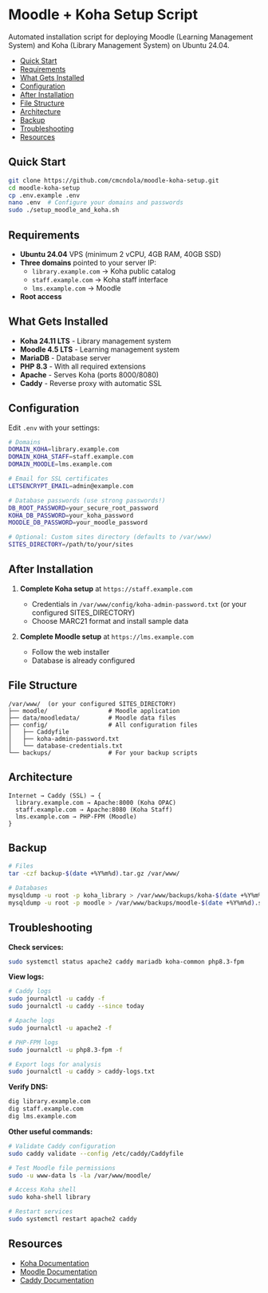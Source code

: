 # Moodle + Koha Setup Script

Automated installation script for deploying Moodle (Learning Management System) and Koha (Library Management System) on Ubuntu 24.04.

<!-- START doctoc generated TOC please keep comment here to allow auto update -->
<!-- DON'T EDIT THIS SECTION, INSTEAD RE-RUN doctoc TO UPDATE -->

- [Quick Start](#quick-start)
- [Requirements](#requirements)
- [What Gets Installed](#what-gets-installed)
- [Configuration](#configuration)
- [After Installation](#after-installation)
- [File Structure](#file-structure)
- [Architecture](#architecture)
- [Backup](#backup)
- [Troubleshooting](#troubleshooting)
- [Resources](#resources)

<!-- END doctoc generated TOC please keep comment here to allow auto update -->

## Quick Start

```bash
git clone https://github.com/cmcndola/moodle-koha-setup.git
cd moodle-koha-setup
cp .env.example .env
nano .env  # Configure your domains and passwords
sudo ./setup_moodle_and_koha.sh
```

## Requirements

- **Ubuntu 24.04** VPS (minimum 2 vCPU, 4GB RAM, 40GB SSD)
- **Three domains** pointed to your server IP:
  - `library.example.com` → Koha public catalog
  - `staff.example.com` → Koha staff interface
  - `lms.example.com` → Moodle
- **Root access**

## What Gets Installed

- **Koha 24.11 LTS** - Library management system
- **Moodle 4.5 LTS** - Learning management system
- **MariaDB** - Database server
- **PHP 8.3** - With all required extensions
- **Apache** - Serves Koha (ports 8000/8080)
- **Caddy** - Reverse proxy with automatic SSL

## Configuration

Edit `.env` with your settings:

```bash
# Domains
DOMAIN_KOHA=library.example.com
DOMAIN_KOHA_STAFF=staff.example.com
DOMAIN_MOODLE=lms.example.com

# Email for SSL certificates
LETSENCRYPT_EMAIL=admin@example.com

# Database passwords (use strong passwords!)
DB_ROOT_PASSWORD=your_secure_root_password
KOHA_DB_PASSWORD=your_koha_password
MOODLE_DB_PASSWORD=your_moodle_password

# Optional: Custom sites directory (defaults to /var/www)
SITES_DIRECTORY=/path/to/your/sites
```

## After Installation

1. **Complete Koha setup** at `https://staff.example.com`

   - Credentials in `/var/www/config/koha-admin-password.txt` (or your configured SITES_DIRECTORY)
   - Choose MARC21 format and install sample data

2. **Complete Moodle setup** at `https://lms.example.com`
   - Follow the web installer
   - Database is already configured

## File Structure

```
/var/www/  (or your configured SITES_DIRECTORY)
├── moodle/                 # Moodle application
├── data/moodledata/        # Moodle data files
├── config/                 # All configuration files
│   ├── Caddyfile
│   ├── koha-admin-password.txt
│   └── database-credentials.txt
└── backups/                # For your backup scripts
```

## Architecture

```
Internet → Caddy (SSL) → {
  library.example.com → Apache:8000 (Koha OPAC)
  staff.example.com → Apache:8080 (Koha Staff)
  lms.example.com → PHP-FPM (Moodle)
}
```

## Backup

```bash
# Files
tar -czf backup-$(date +%Y%m%d).tar.gz /var/www/

# Databases
mysqldump -u root -p koha_library > /var/www/backups/koha-$(date +%Y%m%d).sql
mysqldump -u root -p moodle > /var/www/backups/moodle-$(date +%Y%m%d).sql
```

## Troubleshooting

**Check services:**

```bash
sudo systemctl status apache2 caddy mariadb koha-common php8.3-fpm
```

**View logs:**

```bash
# Caddy logs
sudo journalctl -u caddy -f
sudo journalctl -u caddy --since today

# Apache logs
sudo journalctl -u apache2 -f

# PHP-FPM logs
sudo journalctl -u php8.3-fpm -f

# Export logs for analysis
sudo journalctl -u caddy > caddy-logs.txt
```

**Verify DNS:**

```bash
dig library.example.com
dig staff.example.com
dig lms.example.com
```

**Other useful commands:**

```bash
# Validate Caddy configuration
sudo caddy validate --config /etc/caddy/Caddyfile

# Test Moodle file permissions
sudo -u www-data ls -la /var/www/moodle/

# Access Koha shell
sudo koha-shell library

# Restart services
sudo systemctl restart apache2 caddy
```

## Resources

- [Koha Documentation](https://koha-community.org/documentation/)
- [Moodle Documentation](https://docs.moodle.org/)
- [Caddy Documentation](https://caddyserver.com/docs/)
